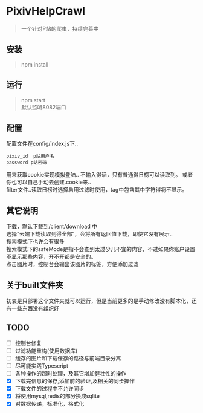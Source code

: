 # PixivHelpCrawl

> 一个针对P站的爬虫，持续完善中

## 安装
> npm install 
## 运行
> npm start  
默认监听8082端口
## 配置  
配置文件在config/index.js下..  
```
pixiv_id  p站用户名
password p站密码  
```
用来获取cookie实现模拟登陆.. 不输入得话，只有普通得日榜可以读取到。
或者你也可以自己手动去创建.cookie来..    
filter文件..读取日榜时选择启用过滤时使用，tag中包含其中字符得将不显示。
## 其它说明
下载，默认下载到/client/download 中  
选择“云端下载读取到得全部”，会将所有返回值下载，即使它没有展示..   
搜索模式下也许会有很多     
搜索模式下的safeMode是指不会查到太过少儿不宜的内容，不过如果你账户设置不显示那些内容，开不开都是安全的。    
点击图片时，控制台会输出该图片的标签，方便添加过滤

## 关于built文件夹
初衷是只部署这个文件夹就可以运行，但是当前更多的是手动修改没有脚本化，还有一些东西没有组织好

## TODO
- [ ]  控制台修复
- [ ]  过滤功能重构(使用数据库)
- [ ]  缓存的图片和下载保存的路径与前端目录分离
- [ ]  尽可能实践Typescript
- [ ]  各种操作的超时处理，及其它增加健壮性的操作
- [x]  下载完信息的保存,添加前的验证,及相关的同步操作
- [X]  下载文件的过程中不允许同步
- [X]  将使用mysql,redis的部分换成sqlite
- [X]  对数据传递，标准化，格式化
